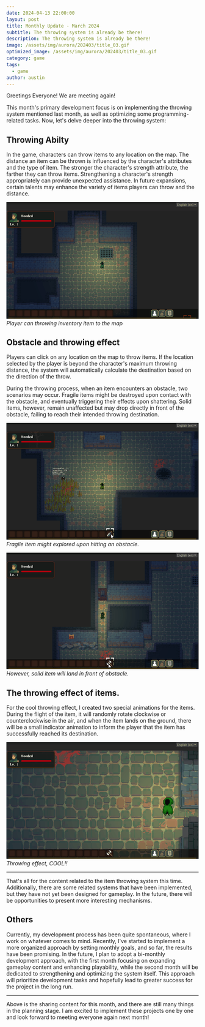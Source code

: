 ```yaml
---
date: 2024-04-13 22:00:00
layout: post
title: Monthly Update - March 2024
subtitle: The throwing system is already be there!
description: The throwing system is already be there!
image: /assets/img/aurora/202403/title_03.gif
optimized_image: /assets/img/aurora/202403/title_03.gif
category: game
tags:
  - game
author: austin
---
```


Greetings Everyone!  We are meeting again!

This month's primary development focus is on implementing the throwing system mentioned last month, as well as optimizing some programming-related tasks. Now, let's delve deeper into the throwing system:

## Throwing Abilty

In the game, characters can throw items to any location on the map. The distance an item can be thrown is influenced by the character's attributes and the type of item. The stronger the character's strength attribute, the farther they can throw items.
Strengthening a character's strength appropriately can provide unexpected assistance. In future expansions, certain talents may enhance the variety of items players can throw and the distance.

![throwing_ability](../assets/img/aurora/202403/throwing_introduction.gif)
*Player can throwing inventory item to the map*

## Obstacle and throwing effect

Players can click on any location on the map to throw items. If the location selected by the player is beyond the character's maximum throwing distance, the system will automatically calculate the destination based on the direction of the throw.

During the throwing process, when an item encounters an obstacle, two scenarios may occur. Fragile items might be destroyed upon contact with the obstacle, and eventually triggering their effects upon shattering. Solid items, however, remain unaffected but may drop directly in front of the obstacle, failing to reach their intended throwing destination.

![throwing_fragile_items](../assets/img/aurora/202403/throwing_fragile_items.gif)
*Fragile item might explored upon hitting an obstacle.*

![throwing_landing_obstacle](../assets/img/aurora/202403/throwing_landing_obstacle.gif)
*However, solid item will land in front of obstacle.*

## The throwing effect of items.

For the cool throwing effect, I created two special animations for the items. During the flight of the item, it will randomly rotate clockwise or counterclockwise in the air, and when the item lands on the ground, there will be a small indicator animation to inform the player that the item has successfully reached its destination.

![throwing_and_landing_effect](../assets/img/aurora/202403/throwing_and_landing_effect.gif)
*Throwing effect, COOL!!*

---

That's all for the content related to the item throwing system this time. Additionally, there are some related systems that have been implemented, but they have not yet been designed for gameplay. In the future, there will be opportunities to present more interesting mechanisms.

## Others

Currently, my development process has been quite spontaneous, where I work on whatever comes to mind. Recently, I've started to implement a more organized approach by setting monthly goals, and so far, the results have been promising. In the future, I plan to adopt a bi-monthly development approach, with the first month focusing on expanding gameplay content and enhancing playability, while the second month will be dedicated to strengthening and optimizing the system itself. This approach will prioritize development tasks and hopefully lead to greater success for the project in the long run.

---

Above is the sharing content for this month, and there are still many things in the planning stage. I am excited to implement these projects one by one and look forward to meeting everyone again next month!